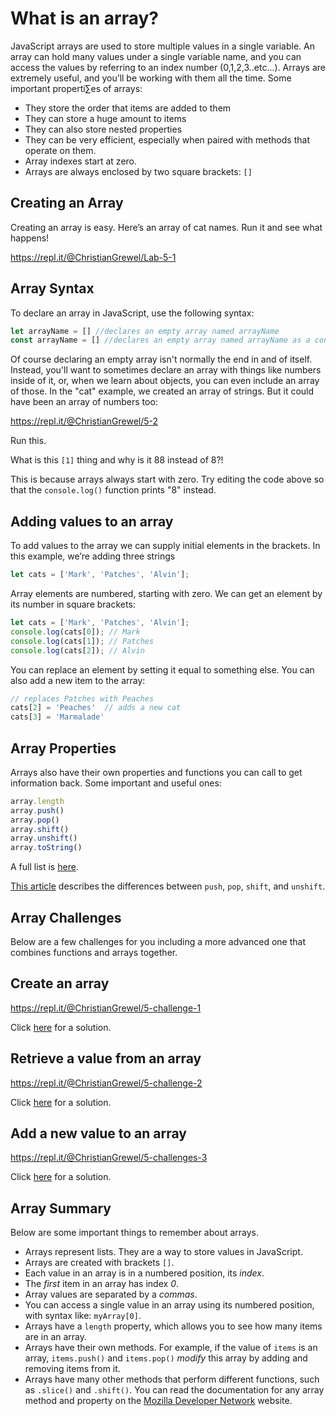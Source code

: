 # What is an array?

JavaScript arrays are used to store multiple values in a single variable. An
array can hold many values under a single variable name, and you can access the
values by referring to an index number (0,1,2,3..etc…). Arrays are extremely
useful, and you’ll be working with them all the time. Some important properti∑es
of arrays:

* They store the order that items are added to them
* They can store a huge amount to items
* They can also store nested properties
* They can be very efficient, especially when paired with methods that operate on them.
* Array indexes start at zero.
* Arrays are always enclosed by two square brackets: `[]`

## Creating an Array

Creating an array is easy. Here’s an array of cat names. Run it and see what happens!

https://repl.it/@ChristianGrewel/Lab-5-1

## Array Syntax

To declare an array in JavaScript, use the following syntax:

```js
let arrayName = [] //declares an empty array named arrayName
const arrayName = [] //declares an empty array named arrayName as a constant
```

Of course declaring an empty array isn't normally the end in and of itself.
Instead, you'll want to sometimes declare an array with things like numbers
inside of it, or, when we learn about objects, you can even include an array of
those. In the "cat" example, we created an array of strings. But it could have
been an array of numbers too:

https://repl.it/@ChristianGrewel/5-2

Run this.

What is this `[1]` thing and why is it 88 instead of 8?!

This is because arrays always start with zero. Try editing the code above so
that the `console.log()` function prints "8" instead.

## Adding values to an array

To add values to the array we can supply initial elements in the brackets. In this example, we’re adding three strings

```js
let cats = ['Mark', 'Patches', 'Alvin'];
```

Array elements are numbered, starting with zero. We can get an element by its number in square brackets:

```js
let cats = ['Mark', 'Patches', 'Alvin'];
console.log(cats[0]); // Mark
console.log(cats[1]); // Patches
console.log(cats[2]); // Alvin
```

You can replace an element by setting it equal to something else. You can also add a new item to the array:

```js
// replaces Patches with Peaches
cats[2] = 'Peaches'  // adds a new cat
cats[3] = 'Marmalade'
```

## Array Properties
Arrays also have their own properties and functions you can call to get information back. Some important and useful ones:

```js
array.length
array.push()
array.pop()
array.shift()
array.unshift()
array.toString()
```

A full list is [here](https://developer.mozilla.org/en-US/docs/Web/JavaScript/Reference/Global_Objects/Array).

[This article](https://alligator.io/js/push-pop-shift-unshift-array-methods/)
describes the differences between `push`, `pop`, `shift`, and `unshift`.

## Array Challenges

Below are a few challenges for you including a more advanced one that combines
functions and arrays together.

## Create an array

https://repl.it/@ChristianGrewel/5-challenge-1

Click [here](https://repl.it/@ChristianGrewel/5-challenge-1-solution) for a solution.

## Retrieve a value from an array

https://repl.it/@ChristianGrewel/5-challenge-2

Click [here](https://repl.it/@ChristianGrewel/5-challenges-3-solution) for a solution.

## Add a new value to an array

https://repl.it/@ChristianGrewel/5-challenges-3

Click [here](https://repl.it/@ChristianGrewel/5-challenge-2-solution) for a solution.

## Array Summary

Below are some important things to remember about arrays.

* Arrays represent lists. They are a way to store values in JavaScript.
* Arrays are created with brackets `[]`.
* Each value in an array is in a numbered position, its *index*.
* The *first* item in an array has index *0*.
* Array values are separated by a *commas*.
* You can access a single value in an array using its numbered position, with syntax like: `myArray[0]`.
* Arrays have a `length` property, which allows you to see how many items are in an array.
* Arrays have their own methods. For example, if the value of `items` is an
  array, `items.push()` and `items.pop()` *modify* this array by adding and
  removing items from it.
* Arrays have many other methods that perform different functions, such as
  `.slice()` and `.shift()`. You can read the documentation for any array method
  and property on the [Mozilla Developer
  Network](https://developer.mozilla.org/en-US/docs/Web/JavaScript/Reference/Global_Objects/Array)
  website.
